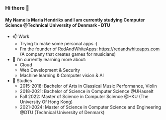 ### Hi there 👋
#### My Name is Maria Hendrikx and I am currently studying Computer Science @Technical University of Denmark - DTU
- 📫 Work 
    - Trying to make some personal apps :)
    - I'm the founder of RedAndWhiteApps: https://redandwhiteapps.com (A company that creates games for musicians)
- 🔭 I’m currently learning more about:
    - Cloud 
    - Web Development & Security
    - Machine learning & Computer vision & AI
- 🌱 Studies
    - 2015-2018: Bachelor of Arts in Classical Music Performance, Violin
    - 2018-2021: Bachelor of Science in Computer Science @UHasselt
    - Fall 2022: Master of Science in Computer Science @HKU (The University Of Hong Kong)
    - 2021-2024: Master of Science in Computer Science and Engineering @DTU (Technical University of Denmark)

<!--
**MariaH-1849886/MariaH-1849886** is a ✨ _special_ ✨ repository because its `README.md` (this file) appears on your GitHub profile.
Here are some ideas to get you started:
- 🔭 I’m currently working on ...
- 🌱 I’m currently learning ...
- 👯 I’m looking to collaborate on ...
- 🤔 I’m looking for help with ...
- 💬 Ask me about ...
- 📫 How to reach me: ...
- 😄 Pronouns: ...
- ⚡ Fun fact: ...
-->
